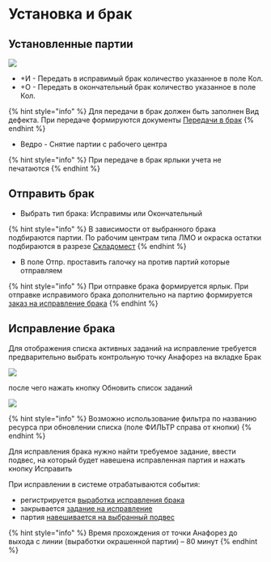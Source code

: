 # Установка и брак

## Установленные партии

![](<../../../../.gitbook/assets/image (485).png>)

* \+И - Передать в исправимый брак количество указанное в поле Кол.
* \+О - Передать в окончательный брак количество указанное в поле Кол.

{% hint style="info" %}
Для передачи в брак должен быть заполнен Вид дефекта. При передаче формируются документы [Передачи в брак](../../../../upravlenie-kachestvom/dokumenty-po-uchetu-kachestva/uchet-braka/peredacha-v-brak.md)
{% endhint %}

* Ведро - Снятие партии с рабочего центра

{% hint style="info" %}
При передаче в брак ярлыки учета не печатаются
{% endhint %}

## Отправить брак

* Выбрать тип брака: Исправимы или Окончательный

{% hint style="info" %}
В зависимости от выбранного брака подбираются партии. По рабочим центрам типа ЛМО и окраска остатки подбираются в разрезе [Складомест](../../../../uchet/nsi-uchet/sklado-mesta.md)
{% endhint %}

* В поле Отпр. проставить галочку на против партий которые отправляем

{% hint style="info" %}
При отправке брака формируется ярлык. При отправке исправимого брака дополнительно на партию формируется [заказ на исправление брака](../../../../upravlenie-proizvodstvom/nsi-proizvodstvo/tipy-znp/s07.md)
{% endhint %}

## Исправление брака

Для отображения списка активных заданий на исправление требуется предварительно выбрать контрольную точку Анафорез на вкладке Брак

![](<../../../../.gitbook/assets/0 (82)>)

после чего нажать кнопку Обновить список заданий

![](<../../../../.gitbook/assets/1 (69)>)

{% hint style="info" %}
Возможно использование фильтра по названию ресурса при обновлении списка (поле ФИЛЬТР справа от кнопки)
{% endhint %}

Для исправления брака нужно найти требуемое задание, ввести подвес, на который будет навешена исправленная партия и нажать кнопку Исправить

При исправлении в системе отрабатываются события:

* регистрируется [выработка исправления брака](../../../../upravlenie-kachestvom/dokumenty-po-uchetu-kachestva/uchet-braka/ispravlenie-braka.md)
* закрывается [задание на исправление](../../../../upravlenie-proizvodstvom/nsi-proizvodstvo/tipy-znp/s07.md)
* партия [навешивается на выбранный подвес](../../uchet-po-peredelam/registraciya-operacii-okraska/abr-okraska/ustanovka-okraska.md)

{% hint style="info" %}
Время прохождения от точки Анафорез до выхода с линии (выработки окрашенной партии) – 80 минут
{% endhint %}
